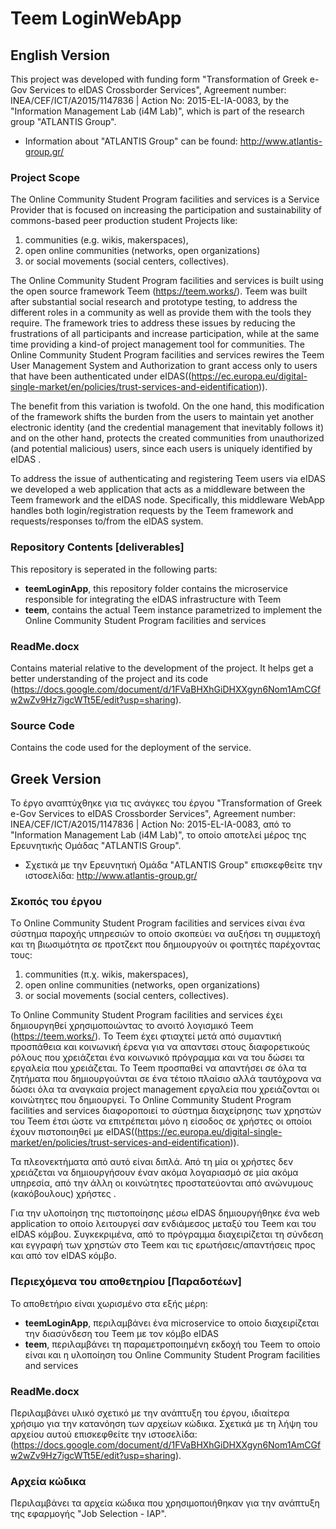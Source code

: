 # Teem LoginWebApp

## English Version

This project was developed with funding form "Transformation of Greek e-Gov Services to eIDAS Crossborder Services", Agreement number: INEA/CEF/ICT/A2015/1147836 | Action No: 2015-EL-IA-0083, by the "Information Management Lab (i4M Lab)", which is part of the research group  "ATLANTIS Group".
- Information about "ATLANTIS Group" can be found: http://www.atlantis-group.gr/
<!-- - Για νέα σχετικά με την εξέλιξη του έργου επισκεφθείτε την ιστοσελίδα: https://ma.ellak.gr/forge/projects/jobselection_iap -->
<!-- /- Για την χρήση της εφαρμογής επισκεφθείτε την ιστοσελίδα: http://iap.atlantis-group.gr/TestJobSelection/home.php -->


### Project Scope

The Online Community Student Program facilities and services is a Service Provider that is focused on increasing the 
participation and sustainability 
of commons-based peer production student Projects like:
1. communities (e.g. wikis, makerspaces),
2. open online communities (networks, open organizations)
3. or social movements (social centers, collectives). 

The Online Community Student Program facilities and services is built using the open source framework Teem (https://teem.works/). 
Teem was built after substantial  social research and prototype testing, 
to address the different roles in a community as well as provide them with the tools they require. 
The framework tries to address these issues by reducing the frustrations of all participants and increase participation, 
while at the same time providing a kind-of project management tool for communities.
The Online Community Student Program facilities and services rewires the Teem User Management System and Authorization 
to grant access only to users that have been authenticated under eIDAS((https://ec.europa.eu/digital-single-market/en/policies/trust-services-and-eidentification)). 

The benefit from this variation is twofold. On the one hand, this modification of the framework shifts the burden from 
the users to maintain yet another electronic identity (and the credential management that inevitably follows it) 
and on the other hand, protects the created communities from unauthorized (and potential malicious) users, 
since each users is uniquely identified by eIDAS . 

To address the issue of authenticating and registering Teem users via eIDAS we developed a web application 
that acts as a middleware between the Teem framework and the eIDAS node. Specifically, this middleware WebApp 
handles both login/registration requests by the Teem framework and requests/responses to/from the eIDAS system. 

### Repository Contents [deliverables]

This repository is seperated in the following parts:

* **teemLoginApp**, this repository folder contains the microservice responsible for integrating the eIDAS infrastructure with Teem
* **teem**, contains the actual Teem instance parametrized to implement  the Online Community Student Program facilities and services  



### ReadMe.docx

Contains material relative to the development of the project. 
 It helps get a better understanding of the project and its code 
(https://docs.google.com/document/d/1FVaBHXhGiDHXXgyn6Nom1AmCGfw2wZv9Hz7igcWTt5E/edit?usp=sharing).


### Source Code

Contains the code used for the deployment of the service.
<!-- - https://github.com/ellak-monades-aristeias/jobselection_iap -->

## Greek Version

Το έργο αναπτύχθηκε για τις ανάγκες του έργου  "Transformation of Greek e-Gov Services to eIDAS Crossborder Services", Agreement number: INEA/CEF/ICT/A2015/1147836 | Action No: 2015-EL-IA-0083, από το "Information Management Lab (i4M Lab)", το οποίο αποτελεί μέρος της Ερευνητικής Ομάδας "ATLANTIS Group".

- Σχετικά με την Ερευνητική Ομάδα "ATLANTIS Group" επισκεφθείτε την ιστοσελίδα: http://www.atlantis-group.gr/
<!-- - Για νέα σχετικά με την εξέλιξη του έργου επισκεφθείτε την ιστοσελίδα: https://ma.ellak.gr/forge/projects/jobselection_iap -->
<!-- /- Για την χρήση της εφαρμογής επισκεφθείτε την ιστοσελίδα: http://iap.atlantis-group.gr/TestJobSelection/home.php -->


### Σκοπός του έργου

Tο Online Community Student Program facilities and services είναι ένα σύστημα παροχής υπηρεσιών το οποίο σκοπεύει να αυξήσει
τη συμμετοχή και τη βιωσιμότητα σε προτζεκτ που δημιουργούν οι φοιτητές παρέχοντας τους:
1. communities (π.χ. wikis, makerspaces),
2. open online communities (networks, open organizations)
3. or social movements (social centers, collectives). 

Το Online Community Student Program facilities and services έχει δημιουργηθεί χρησιμοποιώντας το ανοιτό λογισμικό Teem (https://teem.works/). 
Το Teem έχει φτιαχτεί μετά από συμαντική προσπάθεια και κοινωνική έρενα για να απαντσει στους διαφορετικούς ρόλους που χρειάζεται
ένα κοινωνικό πρόγραμμα και να του δώσει τα εργαλεία που χρειάζεται. Το Teem προσπαθεί να απαντήσει σε όλα τα ζητήματα που 
δημιουργούνται σε ένα τέτοιο πλαίσιο αλλά ταυτόχρονα να δώσει όλα τα αναγκαία  project management εργαλεία που χρειάζονται οι κοινώτητες που δημιουργεί.
Tο Online Community Student Program facilities and services διαφοροποιεί το σύστημα διαχείρησης των χρηστών του
Teem έτσι ώστε να επιτρέπεται μόνο η είσοδος σε χρήστες οι οποίοι έχουν πιστοποιηθεί με eIDAS((https://ec.europa.eu/digital-single-market/en/policies/trust-services-and-eidentification)). 

Τα πλεονεκτήματα από αυτό είναι διπλά. Από τη μία οι χρήστες δεν χρειάζεται να δημιουργήσουν έναν ακόμα λογαριασμό σε 
μία ακόμα υπηρεσία, από την άλλη οι κοινώτητες προστατεύονται από ανώνυμους (κακόβουλους) χρήστες . 

Για την υλοποίηση της πιστοποίησης μέσω eIDAS δημιουργήθηκε ένα web application το οποίο λειτουργεί σαν ενδιάμεσος μεταξύ 
του Teem και του eIDAS κόμβου. Συγκεκριμένα, από το πρόγραμμα διαχειρίζεται τη σύνδεση και εγγραφή των χρηστών στο Teem και τις
ερωτήσεις/απαντήσεις προς και από τον eIDAS κόμβο. 
### Περιεχόμενα του αποθετηρίου [Παραδοτέων]

Το αποθετήριο είναι χωρισμένο στα εξής μέρη:

* **teemLoginApp**, περιλαμβάνει ένα  microservice το οποίο διαχειρίζεται την διασύνδεση του Teem  με τον κόμβο eIDAS
* **teem**, περιλαμβάνει τη παραμετροποιημένη εκδοχή του Teem  το οποίο είναι και η υλοποίηση του  Online Community Student Program facilities and services  



### ReadMe.docx

Περιλαμβάνει υλικό σχετικό με την ανάπτυξη του έργου, ιδιαίτερα χρήσιμο για την κατανόηση των αρχείων κώδικα. Σχετικά με τη λήψη του αρχείου αυτού επισκεφθείτε την ιστοσελίδα:
(https://docs.google.com/document/d/1FVaBHXhGiDHXXgyn6Nom1AmCGfw2wZv9Hz7igcWTt5E/edit?usp=sharing).
<!-- https://github.com/ellak-monades-aristeias/jobselection_iap/blob/master/ReadMe.docx -->

### Αρχεία κώδικα

Περιλαμβάνει τα αρχεία κώδικα που χρησιμοποιήθηκαν για την ανάπτυξη της εφαρμογής "Job Selection - IAP".
<!-- - https://github.com/ellak-monades-aristeias/jobselection_iap -->

